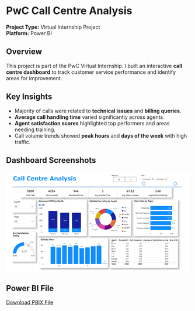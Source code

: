 # PwC Call Centre Analysis

**Project Type:** Virtual Internship Project  
**Platform:** Power BI  

## Overview
This project is part of the PwC Virtual Internship. I built an interactive **call centre dashboard** to track customer service performance and identify areas for improvement.

## Key Insights
- Majority of calls were related to **technical issues** and **billing queries**.  
- **Average call handling time** varied significantly across agents.  
- **Agent satisfaction scores** highlighted top performers and areas needing training.  
- Call volume trends showed **peak hours** and **days of the week** with high traffic.  

## Dashboard Screenshots
![Call Centre Analysis](images/Call%20Center%20Analysis.PNG)  


## Power BI File
[Download PBIX File](https://app.powerbi.com/links/RMq67cUmWX?ctid=12802ece-a88b-4f6d-8b24-1d0bb7c8f43e&pbi_source=linkShare)

